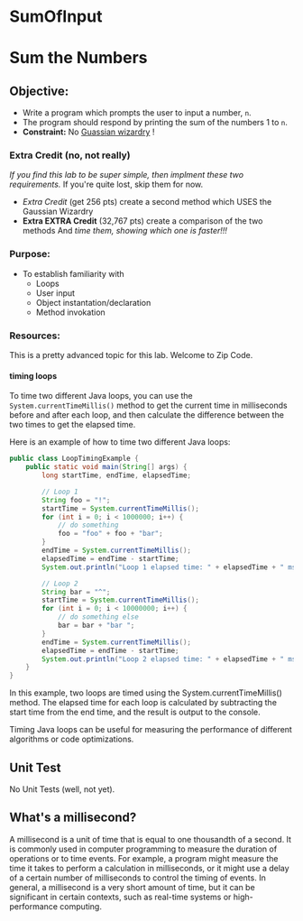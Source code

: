 # SumOfInput

# Sum the Numbers

## **Objective:**

* Write a program which prompts the user to input a number, `n`.
* The program should respond by printing the sum of the numbers 1 to `n`.
* **Constraint:** No [Guassian wizardry](http://mathandmultimedia.com/2010/09/15/sum-first-n-positive-integers/) !

### Extra Credit (no, not really)

_If you find this lab to be super simple, then implment these two requirements._ If you're quite lost, skip them for now.

* *Extra Credit* (get 256 pts) create a second method which USES the Gaussian Wizardry
* **Extra EXTRA Credit** (32,767 pts) create a comparison of the two methods And *time them, showing which one is faster!!!*

### **Purpose:**
* To establish familiarity with
    * Loops
    * User input
    * Object instantation/declaration
    * Method invokation

### **Resources:**

This is a pretty advanced topic for this lab. Welcome to Zip Code.

#### timing loops

To time two different Java loops, you can use the `System.currentTimeMillis()` method to get the current time in milliseconds before and after each loop, and then calculate the difference between the two times to get the elapsed time.

Here is an example of how to time two different Java loops:

```java
public class LoopTimingExample {
    public static void main(String[] args) {
        long startTime, endTime, elapsedTime;

        // Loop 1
        String foo = "!";
        startTime = System.currentTimeMillis();
        for (int i = 0; i < 1000000; i++) {
            // do something
            foo = "foo" + foo + "bar";
        }
        endTime = System.currentTimeMillis();
        elapsedTime = endTime - startTime;
        System.out.println("Loop 1 elapsed time: " + elapsedTime + " ms");

        // Loop 2
        String bar = "^";
        startTime = System.currentTimeMillis();
        for (int i = 0; i < 10000000; i++) {
            // do something else
            bar = bar + "bar ";
        }
        endTime = System.currentTimeMillis();
        elapsedTime = endTime - startTime;
        System.out.println("Loop 2 elapsed time: " + elapsedTime + " ms");
    }
}
```
In this example, two loops are timed using the System.currentTimeMillis() method. The elapsed time for each loop is calculated by subtracting the start time from the end time, and the result is output to the console.

Timing Java loops can be useful for measuring the performance of different algorithms or code optimizations.

## Unit Test
No Unit Tests (well, not yet).

## What's a millisecond?

A millisecond is a unit of time that is equal to one thousandth of a second. It is commonly used in computer programming to measure the duration of operations or to time events. For example, a program might measure the time it takes to perform a calculation in milliseconds, or it might use a delay of a certain number of milliseconds to control the timing of events. In general, a millisecond is a very short amount of time, but it can be significant in certain contexts, such as real-time systems or high-performance computing.

